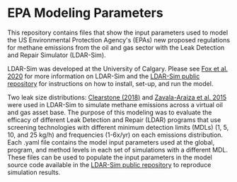 # EPA Modeling Parameters
This repository contains files that show the input parameters used to model the US Environmental Protection Agency's (EPAs) new proposed regulations for methane emissions from the oil and gas sector with the Leak Detection and Repair Simulator (LDAR-Sim).

LDAR-Sim was developed at the University of Calgary. Please see [Fox et al. 2020](https://www.sciencedirect.com/science/article/pii/S0959652620352811) for more information on LDAR-Sim and the [LDAR-Sim public repository](https://github.com/LDAR-Sim/LDAR_Sim) for instructions on how to install, set-up, and run the model.

Two leak size distributions: [Clearstone (2018)](https://static.aer.ca/prd/documents/UpdateofEquipmentComponentandFugitiveEmissionFactorsforAlber-1.pdf) and [Zavala-Araiza et al. 2015](https://www.pnas.org/content/112/51/15597.short) were used in LDAR-Sim to simulate methane emissions across a virtual oil and gas asset base. The purpose of this modeling was to evaluate the efficacy of different Leak Detection and Repair (LDAR) programs that use screening technologies with different minimum detection limits (MDLs) (1, 5, 10, and 25 kg/h) and frequencies (1-6x/yr) on each emissions distribution. Each .yaml file contains the model input parameters used at the global, program, and method levels in each set of simulations with a different MDL. These files can be used to populate the input parameters in the model source code available in the [LDAR-Sim public repository](https://github.com/LDAR-Sim/LDAR_Sim) to reproduce simulation results.
